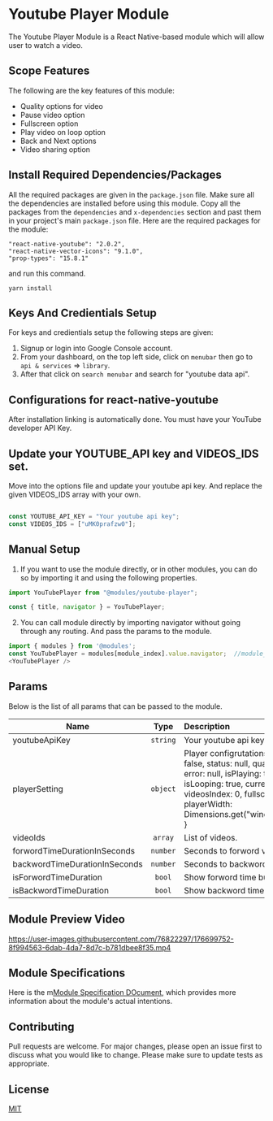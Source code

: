 # Youtube Player Module
The Youtube Player Module is a React Native-based module which will allow user to watch a video.

## Scope Features
The following are the key features of this module:
* Quality options for video
* Pause video option
* Fullscreen option
* Play video on loop option
* Back and Next options
* Video sharing option

## Install Required Dependencies/Packages
All the required packages are given in the `package.json` file. Make sure all the dependencies are installed before using this module. Copy all the packages from the `dependencies` and `x-dependencies` section and past them in your project's main `package.json` file.
Here are the required packages for the module:
```
"react-native-youtube": "2.0.2",
"react-native-vector-icons": "9.1.0",
"prop-types": "15.8.1"
```
and run this command.
  ```
  yarn install
  ```

## Keys And Credientials Setup
For keys and credientials setup the following steps are given:
1. Signup or login into Google Console account.
2. From your dashboard, on the top left side, click on `menubar` then go to `api & services` => `library`.
3. After that click on `search menubar` and search for "youtube data api".

## Configurations for react-native-youtube
After installation linking is automatically done. You must have your YouTube developer API Key.

## Update your YOUTUBE_API key and VIDEOS_IDS set.
Move into the options file and update your youtube api key. And replace the given VIDEOS_IDS array with your own.
```javascript

const YOUTUBE_API_KEY = "Your youtube api key";
const VIDEOS_IDS = ["uMK0prafzw0"];

```
## Manual Setup

1. If you want to use the module directly, or in other modules, you can do so by importing it and using the following properties.

```javascript
import YouTubePlayer from "@modules/youtube-player";

const { title, navigator } = YouTubePlayer;
```

2. You can call module directly by importing navigator without going through any routing. And pass the params to the module.

```javascript
import { modules } from '@modules';
const YouTubePlayer = modules[module_index].value.navigator;  //module_index : position of the module in modules folder
<YouTubePlayer />
```

## Params

Below is the list of all params that can be passed to the module.

| Name                         | Type       | Description                                                    |
| -----------------------------|:----------:|:---------------------------------------------------------------|
| youtubeApiKey                | `string`   | Your youtube api key.                                          |
| playerSetting                | `object`   | Player configrutations {isReady: false, status: null, quality: null, error: null, isPlaying: true, isLooping: true, currentTime: 0, videosIndex: 0, fullscreen: false, playerWidth: Dimensions.get("window").width }             |
| videoIds                     | `array`    | List of videos.                                                |
| forwordTimeDurationInSeconds | `number`   | Seconds to forword video time                                  |
| backwordTimeDurationInSeconds| `number`   | Seconds to backword video time                                 |
| isForwordTimeDuration        | `bool`     | Show forword time button                                       |
| isBackwordTimeDuration       | `bool`     | Show backword time button                                      |

## Module Preview Video

https://user-images.githubusercontent.com/76822297/176699752-8f994563-6dab-4da7-8d7c-b781dbee8f35.mp4

## Module Specifications
Here is the m[Module Specification DOcument](https://docs.google.com/document/d/1tPCNZNFV-5z-6lKB48Wj664OILffJO3PQhPITxyzjgk/edit?usp=sharing), which provides more information about the module's actual intentions.

## Contributing

Pull requests are welcome. For major changes, please open an issue first to discuss what you would like to change.
Please make sure to update tests as appropriate.

## License

[MIT](https://choosealicense.com/licenses/mit/)
